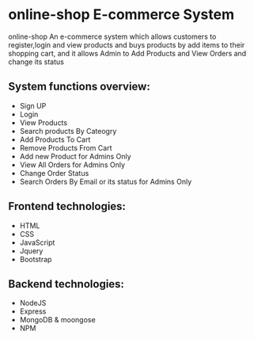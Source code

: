# online-shop E-commerce System

online-shop An e-commerce system which allows customers to register,login and view products and  buys products by add items to their shopping cart,
and it allows Admin to Add Products and View Orders and change its status  


## System functions overview:

* Sign UP
* Login
* View Products
* Search products By Cateogry
* Add Products To Cart
* Remove Products From Cart
* Add new Product for Admins Only
* View All Orders for Admins Only
* Change Order Status 
* Search Orders By Email or its status for Admins Only



## Frontend technologies:

* HTML
* CSS
* JavaScript
* Jquery
* Bootstrap

## Backend technologies:

* NodeJS
* Express
* MongoDB & moongose
* NPM

